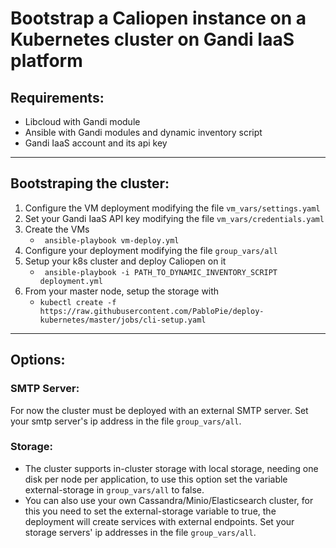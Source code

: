 # Bootstrap a Caliopen instance on a Kubernetes cluster on Gandi IaaS platform

## Requirements:

* Libcloud with Gandi module
* Ansible with Gandi modules and dynamic inventory script
* Gandi IaaS account and its api key

---

## Bootstraping the cluster:

1. Configure the VM deployment modifying the file ```vm_vars/settings.yaml```
2. Set your Gandi IaaS API key modifying the file ```vm_vars/credentials.yaml```
3. Create the VMs
	* ``` ansible-playbook vm-deploy.yml```
4. Configure your deployment modifying the file ```group_vars/all```
5. Setup your k8s cluster and deploy Caliopen on it
	* ``` ansible-playbook -i PATH_TO_DYNAMIC_INVENTORY_SCRIPT deployment.yml```
6. From your master node, setup the storage with
	* ```kubectl create -f https://raw.githubusercontent.com/PabloPie/deploy-kubernetes/master/jobs/cli-setup.yaml```


---

## Options:

### SMTP Server:

For now the cluster must be deployed with an external SMTP server. Set your smtp server's ip address in the file ```group_vars/all```.

### Storage:

* The cluster supports in-cluster storage with local storage, needing one disk per node per application, to use this option set the variable external-storage in ```group_vars/all``` to false.
* You can also use your own Cassandra/Minio/Elasticsearch cluster, for this you need to set the external-storage variable to true, the deployment will create services with external endpoints. Set your storage servers' ip addresses in the file ```group_vars/all```.
